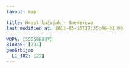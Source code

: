 ```yaml
---
layout: map

title: Hrast lužnjak – Smederevo
last_modified_at: 2018-05-25T17:35:46+02:00

WDPA: [555588987]
BioRaS: [231]
geoSrbija:
  L1_182: [22]
---
```


